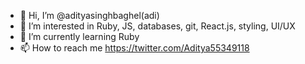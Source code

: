 - 👋 Hi, I’m @adityasinghbaghel(adi)
- 👀 I’m interested in Ruby, JS, databases, git, React.js, styling, UI/UX
- 🌱 I’m currently learning Ruby
- 📫 How to reach me https://twitter.com/Aditya55349118

<!---
adityasinghbaghel/adityasinghbaghel is a ✨ special ✨ repository because its `README.md` (this file) appears on your GitHub profile.
You can click the Preview link to take a look at your changes.
--->
